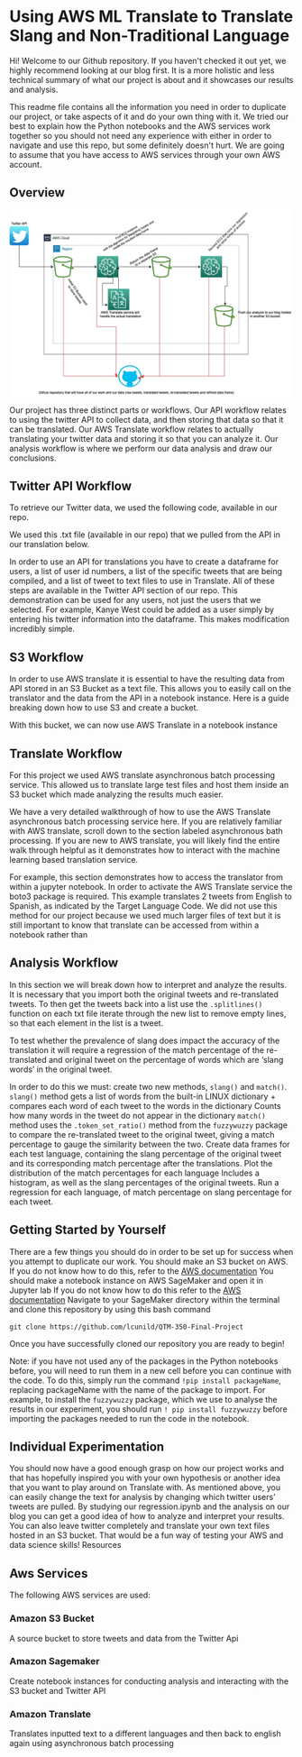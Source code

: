 # Using AWS ML Translate to Translate Slang and Non-Traditional Language
Hi! Welcome to our Github repository. If you haven't checked it out yet, we highly recommend looking at our blog first. It is a more holistic and less technical summary of what our project is about and it showcases our results and analysis. 

This readme file contains all the information you need in order to duplicate our project, or take aspects of it and do your own thing with it. We tried our best to explain how the Python notebooks and the AWS services work together so you should not need any experience with either in order to navigate and use this repo, but some definitely doesn't hurt. We are going to assume that you have access to AWS services through your own AWS account.

## Overview 

![Architexture Diagram](https://github.com/lcunild/QTM-350-Final-Project/blob/d158cc946c03de1de535a30bb2c1bbb3a0eb7919/Architecture%20Design%20Diagram.jpg)

Our project has three distinct parts or workflows. Our API workflow relates to using the twitter API to collect data, and then storing that data so that it can be translated. Our AWS Translate workflow relates to actually translating your twitter data and storing it so that you can analyze it. Our analysis workflow is where we perform our data analysis and draw our conclusions.

## Twitter API Workflow 
To retrieve our Twitter data, we used the following code, available in our repo.

We used this .txt file (available in our repo) that we pulled from the API in our translation below.

In order to use an API for translations you have to create a dataframe for users, a list of user id numbers, a list of the specific tweets that are being compiled, and a list of tweet to text files to use in Translate. All of these steps are available in the Twitter API section of our repo. This demonstration can be used for any users, not just the users that we selected. For example, Kanye West could be added as a user simply by entering his twitter information into the dataframe. This makes modification incredibly simple.

## S3 Workflow

In order to use AWS translate it is essential to have the resulting data from API stored in an S3 Bucket as a text file. This allows you to easily call on the translator and the data from the API in a notebook instance. Here is a guide breaking down how to use S3 and create a bucket.

With this bucket, we can now use AWS Translate in a notebook instance 

## Translate Workflow 


For this project we used AWS translate asynchronous batch processing service. This allowed us to translate large test files and host them inside an S3 bucket which made analyzing the results much easier.

 We have a very detailed walkthrough of how to use the AWS Translate asynchronous batch processing service here. If you are relatively familiar with AWS translate, scroll down to the section labeled asynchronous bath processing. If you are new to AWS translate, you will likely find the entire walk through helpful as it demonstrates how to interact with the machine learning based translation service. 	

For example, this section demonstrates how to access the translator from within a jupyter notebook. In order to activate the AWS Translate service the boto3 package is required. This example translates 2 tweets from English to Spanish, as indicated by the Target Language Code. We did not use this method for our project because we used much larger files of text but it is still important to know that translate can be accessed from within a notebook rather than 



## Analysis Workflow
In this section we will break down how to interpret and analyze the results. It is necessary that you
import both the original tweets and re-translated tweets. 
To then get the tweets back into a list use the `.splitlines()` function on each txt file
iterate through the new list to remove empty lines, so that each element in the list is a tweet.
 
To test whether the prevalence of slang does impact the accuracy of the translation it will require a regression of the match percentage of the re-translated and original tweet on the percentage of words which are ‘slang words’ in the original tweet. 

In order to do this we must:
create two new methods, `slang()` and `match()`. 
`slang()` method gets a list of words from the built-in LINUX dictionary + compares each word of each tweet to the words in the dictionary
 Counts how many words in the tweet do not appear in the dictionary 
`match()` method uses the `.token_set_ratio()` method from the `fuzzywuzzy` package to compare the re-translated tweet to the original tweet, giving a match percentage to gauge the similarity between the two. 
Create data frames for each test language, containing the slang percentage of the original tweet and its corresponding match percentage after the translations. 
Plot the distribution of the match percentages for each language
Includes a histogram, as well as the slang percentages of the original tweets. 
Run a regression for each language, of match percentage on slang percentage for each tweet.



## Getting Started by Yourself 
There are a few things you should do in order to be set up for success when you attempt to duplicate our work.
You should make an S3 bucket on AWS.
If you do not know how to do this, refer to the [AWS documentation](https://docs.aws.amazon.com/AmazonS3/latest/userguide/create-bucket-overview.html)
You should make a notebook instance on AWS SageMaker and open it in Jupyter lab
If you do not know how to do this refer to the [AWS documentation](https://docs.aws.amazon.com/sagemaker/latest/dg/howitworks-create-ws.html)
Navigate to your SageMaker directory within the terminal and clone this repository by using this bash command

	git clone https://github.com/lcunild/QTM-350-Final-Project

Once you have successfully cloned our repository you are ready to begin!

Note: if you have not used any of the packages in the Python notebooks before, you will need to run them in a new cell before you can continue with the code. To do this, simply run the command `!pip install packageName`, replacing packageName with the name of the package to import. For example, to install the `fuzzywuzzy` package, which we use to analyse the results in our experiment, you should run `! pip install fuzzywuzzy` before importing the packages needed to run the code in the notebook.

## Individual Experimentation

You should now have a good enough grasp on how our project works and that has hopefully inspired you with your own hypothesis or another idea that you want to play around on Translate with. As mentioned above, you can easily change the text for analysis by changing which twitter users’ tweets are pulled. By studying our regression.ipynb and the analysis on our blog you can get a good idea of how to analyze and interpret your results.
You can also leave twitter completely and translate your own text files hosted in an S3 bucket. That would be a fun way of testing your AWS and data science skills!
Resources

## Aws Services

The following AWS services are used:

### Amazon S3 Bucket

A source bucket to store tweets and data from the Twitter Api

### Amazon Sagemaker

Create notebook instances for conducting analysis and interacting with the S3 bucket and Twitter API

### Amazon Translate

Translates inputted text to a different languages and then back to english again using asynchronous batch processing






